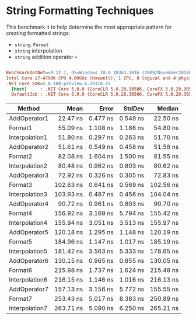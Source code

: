 ﻿# String Formatting Techniques

This benchmark it to help determine the most appropriate pattern for creating formatted strings:
- `string.Format`
- `string` interpolation
- `string` addition operator `+`

``` ini

BenchmarkDotNet=v0.12.1, OS=Windows 10.0.18363.1016 (1909/November2018Update/19H2)
Intel Core i7-4790K CPU 4.00GHz (Haswell), 1 CPU, 8 logical and 4 physical cores
.NET Core SDK=5.0.100-preview.6.20318.15
  [Host]     : .NET Core 5.0.0 (CoreCLR 5.0.20.30506, CoreFX 5.0.20.30506), X64 RyuJIT
  DefaultJob : .NET Core 5.0.0 (CoreCLR 5.0.20.30506, CoreFX 5.0.20.30506), X64 RyuJIT


```
|         Method |      Mean |    Error |   StdDev |    Median |
|--------------- |----------:|---------:|---------:|----------:|
|   AddOperator1 |  22.47 ns | 0.477 ns | 0.549 ns |  22.50 ns |
|        Format1 |  55.09 ns | 1.108 ns | 1.186 ns |  54.80 ns |
| Interpolation1 |  51.80 ns | 0.297 ns | 0.263 ns |  51.70 ns |
|   AddOperator2 |  51.61 ns | 0.549 ns | 0.458 ns |  51.58 ns |
|        Format2 |  82.08 ns | 1.604 ns | 1.500 ns |  81.55 ns |
| Interpolation2 |  80.48 ns | 0.962 ns | 0.803 ns |  80.62 ns |
|   AddOperator3 |  72.92 ns | 0.326 ns | 0.305 ns |  72.83 ns |
|        Format3 | 102.63 ns | 0.641 ns | 0.569 ns | 102.56 ns |
| Interpolation3 | 103.93 ns | 0.487 ns | 0.456 ns | 104.04 ns |
|   AddOperator4 |  90.72 ns | 0.961 ns | 0.803 ns |  90.70 ns |
|        Format4 | 156.92 ns | 3.169 ns | 5.794 ns | 155.42 ns |
| Interpolation4 | 155.94 ns | 3.051 ns | 3.513 ns | 155.97 ns |
|   AddOperator5 | 120.18 ns | 1.295 ns | 1.148 ns | 120.19 ns |
|        Format5 | 184.96 ns | 1.147 ns | 1.017 ns | 185.19 ns |
| Interpolation5 | 181.42 ns | 3.563 ns | 5.333 ns | 178.65 ns |
|   AddOperator6 | 130.15 ns | 0.965 ns | 0.855 ns | 130.05 ns |
|        Format6 | 215.98 ns | 1.737 ns | 1.624 ns | 215.48 ns |
| Interpolation6 | 216.15 ns | 1.146 ns | 1.016 ns | 216.13 ns |
|   AddOperator7 | 157.13 ns | 3.156 ns | 5.772 ns | 155.55 ns |
|        Format7 | 253.43 ns | 5.017 ns | 8.383 ns | 250.89 ns |
| Interpolation7 | 263.71 ns | 5.090 ns | 6.250 ns | 265.21 ns |
